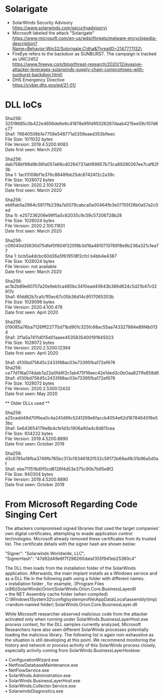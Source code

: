 # Solarigate

* SolarWinds Security Advisory \
https://www.solarwinds.com/securityadvisory\
* Microsoft labeled the attack "Solarigate" \
https://www.microsoft.com/en-us/wdsi/threats/malware-encyclopedia-description?Name=Behavior:Win32/Solorigate.C!dha&ThreatID=2147771132\
* FireEye refers to the backdoor as SUNBURST. The campaign is tracked as UNC2452\
https://www.fireeye.com/blog/threat-research/2020/12/evasive-attacker-leverages-solarwinds-supply-chain-compromises-with-sunburst-backdoor.html\
* DHS Emergency Directive \
https://cyber.dhs.gov/ed/21-01/



# DLL IoCs #

Sha256: 32519685c0b422e4656de6e6c41878e95fd95026267daab4215ee59c107d6c77\
Sha1: 76640508b1e7759e548771a5359eaed353bfleec \
File Size: 1011032 bytes \
File Version: 2019.4.5200.9083 \
Date first seen: March 2020 

Sha256: dab758bf98d9b36fa057a66cd0284737abf89857b73ca89280267ee7caf62f3b \
Sha 1: 1acf3108bf1e376c8848fbb25dc87424f2c2a39c \
File Size: 1028072 bytes\
File Version: 2020.2.100.12219 \
Date first seen: March 2020 

Sha256: eb6fab5a2964c5817fb239a7a5079cabca0a00464fb3e07155f28b0a57a2c0ed \
Sha 1t: e257236206e99f5a5c62035c9c59c57206728b28 \
File Size: 1026024 bytes \
File Version: 2020.2.100.11831 \
Date first seen: March 2020 

Sha256: c09040d35630d75dfef0f804f320f8b3d16a481071076918e9b236a321c1ea77 \
Sha 1: bcb5a4dcbc60d26a5f619518f2cfcl b4bb4e4387 \
File Size: 1026024 bytes\
File Version: not available \
Date first seen: March 2020 

Sha256: ac1b2b89e60707a20e9eb1ca480bc3410ead40643b386d624c5d21b47c02917c \
Sha1: 6fdd82b7ca1c1f0ec67c05b36d14c9517065353b \
File Size: 1029096 bytes \
File Version: 2020.4.100.478 \
Date first seen: April 2020 

Sha256: 019085a76ba7126fff22770d71bd901c325fc68ac55aa743327984e89f4b0134 \
Sha1: 2f1a5a7411d015d01aaee4535835400191645023 \
File Size: 1028072 bytes \
File Version: 2020.2.5200.12394 \
Date first seen: April 2020 

Sha1: d130bd75645c2433f88ac03e73395fba172ef676 \
Sha256: ce77d116a074dab7a22a0fd4f2c1ab475f16eec42e1ded3c0bOaa8211fe858d6 \
Sha1: d130bd75645c2433f88ac03e73395fba172ef676 \
File Size: 1028072 bytes \
File Version: 2020.2.5300.12432\
Date first seen: May 2020 

** Older DLLs used **

Sha256: a25cadd48d70f6ea0c4a241d99c5241269e6faccb4054e62d16784640f8e53bc \
Sha1: 5e643654179e8b4cfe1d3c1906a90a4c8d611cea \
File Size: 934232 bytes \
File Version: 2019.4.5200.8890 \
Date first seen: October 2019 
 
Sha256: d3c6785e18fba3749fb785bc313cf8346182f532c59172b69adfb31b96a5d0af \
Sha1: ebe711516d0f5cd8126f4d53e375c90b7b95e8f2 \
File Size: 940304 bytes\
File Version: 2019.4.5200.8890 \
Date first seen: October 2019 

# From Microsoft Regarding Code Singing Cert #

The attackers compromised signed libraries that used the target companies' own digital certificates, attempting to evade application control technologies. Microsoft already removed these certificates from its trusted list. The certificate details with the signer hash are shown below: 
 
"Signer": "Solarwinds Worldwide, LLC", \
"SignerHash": "47d92d49e6f7f296260dalaf355f941eb25360c4"
 
The DLL then loads from the installation folder of the SolarWinds application. Afterwards, the main implant installs as a Windows service and as a DLL file in the following path using a folder with different names. \
• installation folder , for example, <drive letter>:)Program Files (x86))SolarWinds)Orion)SolarWinds.Orion.Core.BusinessLayerdll \
• the NET Assembly cache folder (when compiled) 
C:\Windows1System32\configlsystemprofile\AppData\Local\assembly\tmp)<random-named folder) SolarWinds.Orion.Core.BusinessLayer.dll 
 
While Microsoft researcher observed malicious code from the attacker activated only when running under SolarWinds.BusinessLayerHost.exe process context, for the DLL samples currently analyzed, Microsoft Researchers have also seen different SolarWinds processes potentially loading the malicious library. The following list is again non-exhaustive as the situation is still developing at this point. We recommend monitoring the history and network or process activity of this SolarWinds process closely, especially activity coming from SolarWinds.BusinessLayerHostexe: 
 
• ConfigurationWizard.exe \
• NetflowDatabaseMaintenance.exe \
• NetFlowService.exe \
• SolarWinds.Administration.exe \
• SolarWinds.BusinessLayerHost.exe \
• SolarWinds.Collector.Service.exe \
• SolarwindsDiagnostics.exe 
 
